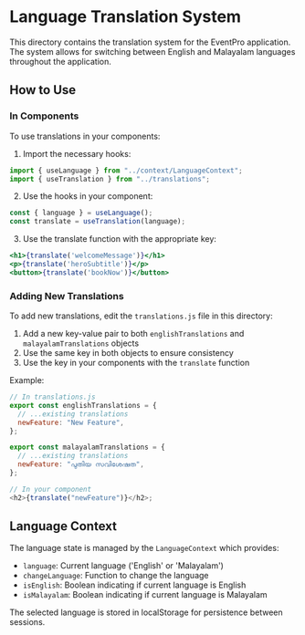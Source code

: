 # Language Translation System

This directory contains the translation system for the EventPro application. The system allows for switching between English and Malayalam languages throughout the application.

## How to Use

### In Components

To use translations in your components:

1. Import the necessary hooks:

```jsx
import { useLanguage } from "../context/LanguageContext";
import { useTranslation } from "../translations";
```

2. Use the hooks in your component:

```jsx
const { language } = useLanguage();
const translate = useTranslation(language);
```

3. Use the translate function with the appropriate key:

```jsx
<h1>{translate('welcomeMessage')}</h1>
<p>{translate('heroSubtitle')}</p>
<button>{translate('bookNow')}</button>
```

### Adding New Translations

To add new translations, edit the `translations.js` file in this directory:

1. Add a new key-value pair to both `englishTranslations` and `malayalamTranslations` objects
2. Use the same key in both objects to ensure consistency
3. Use the key in your components with the `translate` function

Example:

```js
// In translations.js
export const englishTranslations = {
  // ...existing translations
  newFeature: "New Feature",
};

export const malayalamTranslations = {
  // ...existing translations
  newFeature: "പുതിയ സവിശേഷത",
};

// In your component
<h2>{translate("newFeature")}</h2>;
```

## Language Context

The language state is managed by the `LanguageContext` which provides:

- `language`: Current language ('English' or 'Malayalam')
- `changeLanguage`: Function to change the language
- `isEnglish`: Boolean indicating if current language is English
- `isMalayalam`: Boolean indicating if current language is Malayalam

The selected language is stored in localStorage for persistence between sessions.
